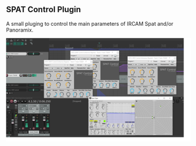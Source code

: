 ## SPAT Control Plugin

A small pluging to control the main parameters of IRCAM Spat and/or Panoramix. 


<img src="spatcontrol.png" alt="Getting started" />

